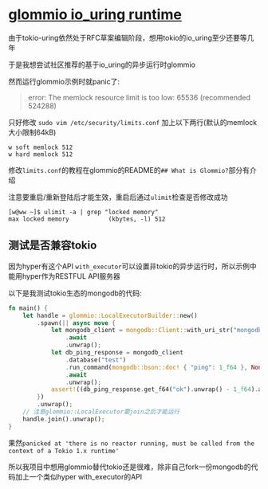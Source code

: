 # [glommio io_uring runtime](/2021/06/glommio_io_uring_runtime.md)

由于tokio-uring依然处于RFC草案编辑阶段，想用tokio的io_uring至少还要等几年

于是我想尝试社区推荐的基于io_uring的异步运行时glommio

然而运行glommio示例时就panic了:

> error: The memlock resource limit is too low: 65536 (recommended 524288)

只好修改 `sudo vim /etc/security/limits.conf` 加上以下两行(默认的memlock大小限制64kB)

```
w soft memlock 512
w hard memlock 512
```

修改`limits.conf`的教程在glommio的README的`## What is Glommio?`部分有介绍

注意要重启/重新登陆后才能生效，重启后通过`ulimit`检查是否修改成功

```
[w@ww ~]$ ulimit -a | grep "locked memory"
max locked memory           (kbytes, -l) 512
```

## 测试是否兼容tokio

因为hyper有这个API `with_executor`可以设置非tokio的异步运行时，所以示例中能用hyper作为RESTFUL API服务器

以下是我测试tokio生态的mongodb的代码:

```rust
fn main() {
    let handle = glommio::LocalExecutorBuilder::new()
        .spawn(|| async move {
            let mongodb_client = mongodb::Client::with_uri_str("mongodb://127.0.0.1:27017")
                .await
                .unwrap();
            let db_ping_response = mongodb_client
                .database("test")
                .run_command(mongodb::bson::doc! { "ping": 1_f64 }, None)
                .await
                .unwrap();
            assert!((db_ping_response.get_f64("ok").unwrap() - 1_f64).abs() < f64::EPSILON);
        })
        .unwrap();
    // 注意glommio::LocalExecutor要join之后才能运行
    handle.join().unwrap();
}
```

果然`panicked at 'there is no reactor running, must be called from the context of a Tokio 1.x runtime'`

所以我项目中想用glommio替代tokio还是很难，除非自己fork一份mongodb的代码加上一个类似hyper with_executor的API
